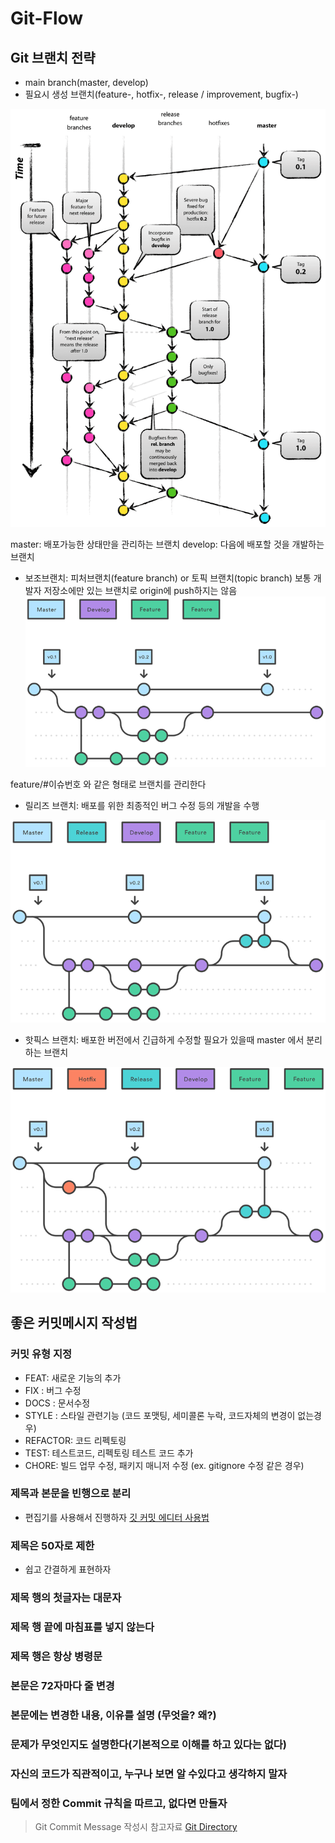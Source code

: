 # Git-Flow

## Git 브랜치 전략

- main branch(master, develop)
- 필요시 생성 브랜치(feature-, hotfix-, release / improvement, bugfix-)
 <img src="../src/main_brench.png" alt="mainBrench">

master: 배포가능한 상태만을 관리하는 브랜치
develop: 다음에 배포할 것을 개발하는 브랜치

- 보조브랜치: 피처브랜치(feature branch) or 토픽 브랜치(topic branch)
  보통 개발자 저장소에만 있는 브랜치로 origin에 push하지는 않음
  <img src="../src/brench.png" alt="brench">

feature/#이슈번호 와 같은 형태로 브랜치를 관리한다

- 릴리즈 브랜치: 배포를 위한 최종적인 버그 수정 등의 개발을 수행
<img src="../src/release_brench.png" alt="releaseBrench">

- 핫픽스 브랜치: 배포한 버전에서 긴급하게 수정할 필요가 있을때 master 에서 분리하는 브랜치 
<img src="../src/hot_fix_brench.png" alt="hotFixBrench">

<br/>

## 좋은 커밋메시지 작성법

### 커밋 유형 지정

- FEAT: 새로운 기능의 추가
- FIX : 버그 수정
- DOCS : 문서수정
- STYLE : 스타일 관련기능 (코드 포맷팅, 세미콜론 누락, 코드자체의 변경이 없는경우)
- REFACTOR: 코드 리펙토링
- TEST: 테스트코드, 리펙토링 테스트 코드 추가
- CHORE: 빌드 업무 수정, 패키지 매니저 수정 (ex. gitignore 수정 같은 경우)

### 제목과 본문을 빈행으로 분리

- 편집기를 사용해서 진행하자 [깃 커밋 에디터 사용법]("https://richone.tistory.com/27")

### 제목은 50자로 제한

- 쉽고 간결하게 표현하자

### 제목 행의 첫글자는 대문자

### 제목 행 끝에 마침표를 넣지 않는다

### 제목 행은 항상 병령문

### 본문은 72자마다 줄 변경

### 본문에는 변경한 내용, 이유를 설명 (무엇을? 왜?)

### 문제가 무엇인지도 설명한다(기본적으로 이해를 하고 있다는 없다)

### 자신의 코드가 직관적이고, 누구나 보면 알 수있다고 생각하지 말자

### 팀에서 정한 Commit 규칙을 따르고, 없다면 만들자

> Git Commit Message 작성시 참고자료
> [Git Directory]("https://blog.ull.im/engineering/2019/03/10/logs-on-git.html")
